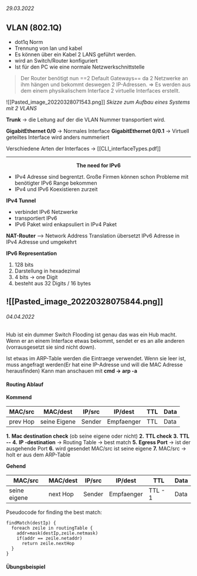 ###### 29.03.2022

## VLAN (802.1Q)
 - dot1q Norm
 - Trennung von lan und kabel
 - Es können über ein Kabel 2 LANS geführt werden.
 - wird an Switch/Router konfiguriert
 - Ist für den PC wie eine normale Netzwerkschnittstelle



> Der Router benötigt nun ==2 Default Gateways== da 2 Netzwerke an ihm hängen und bekommt deswegen 2 IP-Adressen. => Es werden aus dem einem physikalischem Interface 2 virtuelle Interfaces erstellt. 

![[Pasted_image_20220328071543.png]]
*Skizze zum Aufbau eines Systems mit 2 VLANS*


**Trunk**  -> die Leitung auf der die VLAN Nummer transportiert wird.

**GigabitEthernet 0/0** -> Normales Interface
**GigabitEthernet 0/0.1** -> Virtuell geteiltes Interface wird anders nummeriert

Verschiedene Arten der Interfaces -> [[CLI_interfaceTypes.pdf]]

---
<div style="display:flex; justify-content:center; width:100%;" ><span><b>The need for IPv6</b></span></div>

 - IPv4 Adresse sind begrentzt. Große Firmen können schon Probleme mit benötigter IPv6  Range bekommen
 - IPv4 und IPv6 Koexistieren zurzeit

**IPv4 Tunnel** 
- verbindet IPv6 Netzwerke
- transportiert IPv6
- IPv6 Paket wird enkapsuliert in IPv4 Paket 


**NAT-Router** --> Network Address Translation übersetzt IPv6 Adresse in IPv4 Adresse und umgekehrt


**IPv6 Representation**
1. 128 bits
2. Darstellung in hexadezimal
3. 4 bits -> one Digit
4. besteht aus 32 Digits / 16 bytes

![[Pasted_image_20220328075844.png]]
---

###### 04.04.2022
Hub ist ein dummer Switch
Flooding ist genau das was ein Hub macht. Wenn er an einem Interface etwas bekommt, sendet er es an alle anderen (vorrausgesetzt sie sind nicht down).

Ist etwas im ARP-Table werden die Eintraege verwendet. Wenn sie leer ist, muss angefragt werden(Er hat eine IP-Adresse und will die MAC Adresse herausfinden) 
Kann man anschauen mit **cmd -> arp -a**

#### Routing Ablauf

**Kommend**

|MAC/src|MAC/dest|IP/src|IP/dest|TTL|Data|
|-----|-----|-----|-----|-----|-----|
|prev Hop|seine Eigene|Sender|Empfaenger|TTL|Data|

**1.** **Mac destination check** (ob seine eigene oder nicht)
**2.** **TTL check**
**3.** **TTL --**
**4.** **IP -destination** -> Routing Table -> best match
**5.** **Egress Port** -> ist der ausgehende Port
**6.** wird gesendet MAC/src ist seine eigene
**7.** MAC/src -> holt er aus dem ARP-Table

**Gehend**

|MAC/src|MAC/dest|IP/src|IP/dest|TTL|Data|
|-----|-----|-----|-----|-----|-----|
|seine eigene|next Hop|Sender|Empfaenger|TTL - 1|Data|

Pseudocode for finding the best match:
```pseudocode
findMatch(destIp) {
  foreach zeile in routingTable {
    addr=mask(destIp,zeile.netmask)
	if(addr == zeile.netaddr)
	  return zeile.nextHop
  }
}
```

#### Übungsbeispiel